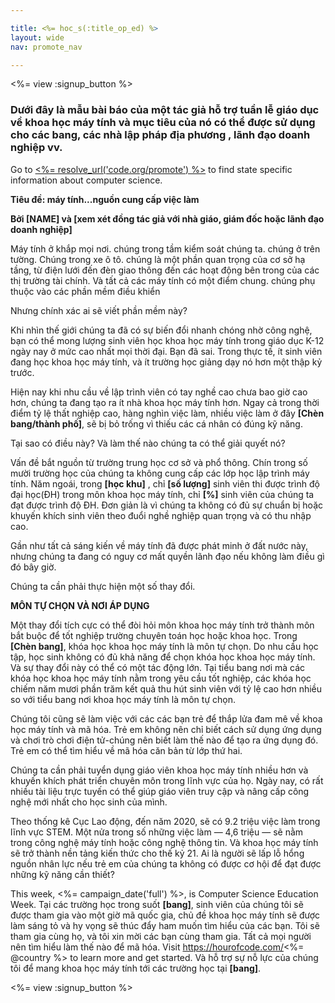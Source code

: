 ```yaml
---

title: <%= hoc_s(:title_op_ed) %>
layout: wide
nav: promote_nav

---
```


<%= view :signup_button %>

### Dưới đây là mẫu bài báo của một tác giả hỗ trợ tuần lễ giáo dục về khoa học máy tính và mục tiêu của nó có thể được sử dụng cho các bang, các nhà lập pháp địa phương , lãnh đạo doanh nghiệp vv.

  


Go to [<%= resolve_url('code.org/promote') %>](<%= resolve_url('https://code.org/promote') %>) to find state specific information about computer science.

**Tiêu đề: máy tính...nguồn cung cấp việc làm**

**Bởi [NAME] và [xem xét đồng tác giả với nhà giáo, giám đốc hoặc lãnh đạo doanh nghiệp]**

Máy tính ở khắp mọi nơi. chúng trong tầm kiểm soát chúng ta. chúng ở trên tường. Chúng trong xe ô tô. chúng là một phần quan trọng của cơ sở hạ tầng, từ điện lưới đến đèn giao thông đến các hoạt động bên trong của các thị trường tài chính. Và tất cả các máy tính có một điểm chung. chúng phụ thuộc vào các phần mềm điều khiển

Nhưng chính xác ai sẽ viết phần mềm này?

Khi nhìn thế giới chúng ta đã có sự biến đổi nhanh chóng nhờ công nghệ, bạn có thể mong lượng sinh viên học khoa học máy tính trong giáo dục K-12 ngày nay ở mức cao nhất mọi thời đại. Bạn đã sai. Trong thực tế, ít sinh viên đang học khoa học máy tính, và ít trường học giảng dạy nó hơn một thập kỷ trước.

Hiện nay khi nhu cầu về lập trình viên có tay nghề cao chưa bao giờ cao hơn, chúng ta đang tạo ra ít nhà khoa học máy tính hơn. Ngay cả trong thời điểm tỷ lệ thất nghiệp cao, hàng nghìn việc làm, nhiều việc làm ở đây **[Chèn bang/thành phố]**, sẽ bị bỏ trống vì thiếu các cá nhân có đúng kỹ năng.

Tại sao có điều này? Và làm thế nào chúng ta có thể giải quyết nó?

Vấn đề bắt nguồn từ trường trung học cơ sở và phổ thông. Chín trong số mười trường học của chúng ta không cung cấp các lớp học lập trình máy tính. Năm ngoái, trong **[học khu]** , chỉ **[số lượng]** sinh viên thi được trình độ đại học(ĐH) trong môn khoa học máy tính, chỉ **[%]** sinh viên của chúng ta đạt được trình độ ĐH. Đơn giản là vì chúng ta không có đủ sự chuẩn bị hoặc khuyến khích sinh viên theo đuổi nghề nghiệp quan trọng và có thu nhập cao.

Gần như tất cả sáng kiến về máy tính đã được phát minh ở đất nước này, nhưng chúng ta đang có nguy cơ mất quyền lãnh đạo nếu không làm điều gì đó bây giờ.

Chúng ta cần phải thực hiện một số thay đổi.

**MÔN TỰ CHỌN VÀ NƠI ÁP DỤNG**

Một thay đổi tích cực có thể đòi hỏi môn khoa học máy tính trở thành môn bắt buộc để tốt nghiệp trường chuyên toán học hoặc khoa học. Trong **[Chèn bang]**, khóa học khoa học máy tính là môn tự chọn. Do nhu cầu học tập, học sinh không có đủ khả năng để chọn khóa học khoa học máy tính. Và sự thay đổi này có thể có một tác động lớn. Tại tiểu bang nơi mà các khóa học khoa học máy tính nằm trong yêu cầu tốt nghiệp, các khóa học chiếm năm mươi phần trăm kết quả thu hút sinh viên với tỷ lệ cao hơn nhiều so với tiểu bang nơi khoa học máy tính là môn tự chọn.

Chúng tôi cũng sẽ làm việc với các các bạn trẻ để thắp lửa đam mê về khoa học máy tính và mã hóa. Trẻ em không nên chỉ biết cách sử dụng ứng dụng và chơi trò chơi điện tử-chúng nên biết làm thế nào để tạo ra ứng dụng đó. Trẻ em có thể tìm hiểu về mã hóa căn bản từ lớp thứ hai.

Chúng ta cần phải tuyển dụng giáo viên khoa học máy tính nhiều hơn và khuyến khích phát triển chuyên môn trong lĩnh vực của họ. Ngày nay, có rất nhiều tài liệu trực tuyến có thể giúp giáo viên truy cập và nâng cấp công nghệ mới nhất cho học sinh của mình.

Theo thống kê Cục Lao động, đến năm 2020, sẽ có 9.2 triệu việc làm trong lĩnh vực STEM. Một nửa trong số những việc làm — 4,6 triệu — sẽ nằm trong công nghệ máy tính hoặc công nghệ thông tin. Và khoa học máy tính sẽ trở thành nền tảng kiến thức cho thế kỷ 21. Ai là người sẽ lấp lỗ hổng nguồn nhân lực nếu trẻ em của chúng ta không có được cơ hội để đạt được những kỹ năng cần thiết?

This week, <%= campaign_date('full') %>, is Computer Science Education Week. Tại các trường học trong suốt **[bang]**, sinh viên của chúng tôi sẽ được tham gia vào một giờ mã quốc gia, chủ đề khoa học máy tính sẽ được làm sáng tỏ và hy vọng sẽ thúc đẩy ham muốn tìm hiểu của các bạn. Tôi sẽ tham gia cùng họ, và tôi xin mời các bạn cùng tham gia. Tất cả mọi người nên tìm hiểu làm thế nào để mã hóa. Visit https://hourofcode.com/<%= @country %> to learn more and get started. Và hỗ trợ sự nỗ lực của chúng tôi để mang khoa học máy tính tới các trường học tại **[bang]**.

<%= view :signup_button %>